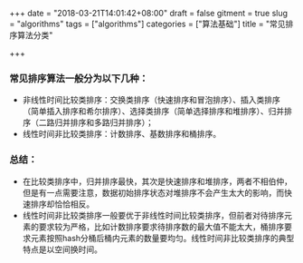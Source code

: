 +++
date = "2018-03-21T14:01:42+08:00"
draft = false
gitment = true
slug = "algorithms"
tags = ["algorithms"]
categories = ["算法基础"]
title = "常见排序算法分类"

+++

### 常见排序算法一般分为以下几种：
- 非线性时间比较类排序：交换类排序（快速排序和冒泡排序）、插入类排序（简单插入排序和希尔排序）、选择类排序（简单选择排序和堆排序）、归并排序（二路归并排序和多路归并排序）；
- 线性时间非比较类排序：计数排序、基数排序和桶排序。

### 总结：
- 在比较类排序中，归并排序最快，其次是快速排序和堆排序，两者不相伯仲，但是有一点需要注意，数据初始排序状态对堆排序不会产生太大的影响，而快速排序却恰恰相反。
- 线性时间非比较类排序一般要优于非线性时间比较类排序，但前者对待排序元素的要求较为严格，比如计数排序要求待排序数的最大值不能太大，桶排序要求元素按照hash分桶后桶内元素的数量要均匀。线性时间非比较类排序的典型特点是以空间换时间。
